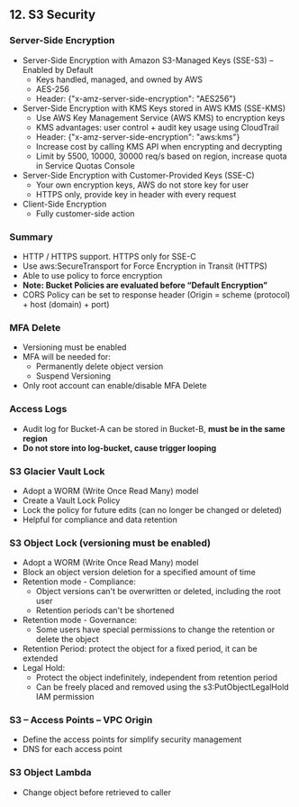 ## 12. S3 Security

### Server-Side Encryption
- Server-Side Encryption with Amazon S3-Managed Keys (SSE-S3) – Enabled by Default
  - Keys handled, managed, and owned by AWS
  - AES-256
  - Header: {"x-amz-server-side-encryption": "AES256"}
- Server-Side Encryption with KMS Keys stored in AWS KMS (SSE-KMS)
  - Use AWS Key Management Service (AWS KMS) to encryption keys
  - KMS advantages: user control + audit key usage using CloudTrail
  - Header: {"x-amz-server-side-encryption": "aws:kms"}
  - Increase cost by calling KMS API when encrypting and decrypting
  - Limit by 5500, 10000, 30000 req/s based on region, increase quota in Service Quotas Console
- Server-Side Encryption with Customer-Provided Keys (SSE-C)
  - Your own encryption keys, AWS do not store key for user
  - HTTPS only, provide key in header with every request
- Client-Side Encryption
  - Fully customer-side action

### Summary
- HTTP / HTTPS support. HTTPS only for SSE-C
- Use aws:SecureTransport for Force Encryption in Transit (HTTPS)
- Able to use policy to force encryption
- **Note: Bucket Policies are evaluated before “Default Encryption”**
- CORS Policy can be set to response header (Origin = scheme (protocol) + host (domain) + port)

### MFA Delete
- Versioning must be enabled
- MFA will be needed for:
  - Permanently delete object version
  - Suspend Versioning
- Only root account can enable/disable MFA Delete

### Access Logs
- Audit log for Bucket-A can be stored in Bucket-B, **must be in the same region**
- **Do not store into log-bucket, cause trigger looping**

### S3 Glacier Vault Lock
- Adopt a WORM (Write Once Read Many) model
- Create a Vault Lock Policy
- Lock the policy for future edits (can no longer be changed or deleted)
- Helpful for compliance and data retention

### S3 Object Lock (versioning must be enabled)
- Adopt a WORM (Write Once Read Many) model
- Block an object version deletion for a specified amount of time
- Retention mode - Compliance:
  - Object versions can't be overwritten or deleted, including the root user
  - Retention periods can't be shortened
- Retention mode - Governance:
  - Some users have special permissions to change the retention or delete the object
- Retention Period: protect the object for a fixed period, it can be extended
- Legal Hold:
  - Protect the object indefinitely, independent from retention period
  - Can be freely placed and removed using the s3:PutObjectLegalHold IAM permission

### S3 – Access Points – VPC Origin
- Define the access points for simplify security management
- DNS for each access point

### S3 Object Lambda
- Change object before retrieved to caller